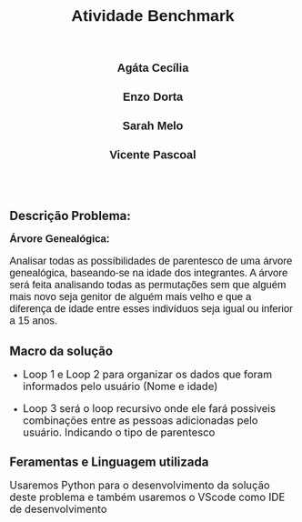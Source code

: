 **<h1 align="center" style="font-family: Arial;">Atividade Benchmark</h1>**
</br>
<h3 align="center" style="font-family: Arial; font-size: 20px;">Agáta Cecília</h3>
<h3 align="center" style="font-family: Arial; font-size: 20px;">Enzo Dorta</h3>
<h3 align="center" style="font-family: Arial; font-size: 20px;">Sarah Melo</h3>
<h3 align="center" style="font-family: Arial; font-size: 20px;">Vicente Pascoal</h3>
</br>
</br>

## Descrição Problema: 
**<p style="font-family: Arial; font-size: 18px;">Árvore Genealógica:</p>**
<p style="font-family: Arial; font-size: 18px;">Analisar todas as possíbilidades de parentesco de uma 
árvore genealógica, baseando-se na idade dos integrantes.
A árvore será feita analisando todas as permutações sem que
alguém mais novo seja genitor de alguém mais velho e que a
diferença de idade entre esses indivíduos
seja igual ou inferior a 15 anos.</p>

## Macro da solução
 - <p style="font-size: 18px;">Loop 1 e Loop 2 para organizar os dados que foram informados pelo usuário (Nome e idade)</p>
 - <p style="font-size: 18px;">Loop 3 será o loop recursivo onde ele fará possiveis combinações entre as pessoas adicionadas pelo usuário. Indicando o tipo de parentesco</p>

## Feramentas e Linguagem utilizada
<p style="font-size: 18px;">Usaremos Python para o desenvolvimento da solução deste problema e também usaremos o VScode como IDE de desenvolvimento</p>


